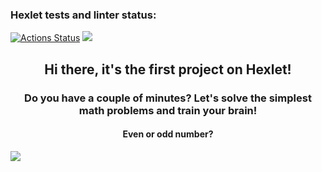 ### Hexlet tests and linter status:
[![Actions Status](https://github.com/iggri1967/java-project-61/workflows/hexlet-check/badge.svg)](https://github.com/iggri1967/java-project-61/actions)
<a href="https://codeclimate.com/github/iggri1967/java-project-61/maintainability"><img src="https://api.codeclimate.com/v1/badges/cd73e7d217e9d3c56729/maintainability" /></a>
<h2 align="center">Hi there, it's the first project on Hexlet! </h2>
 <h3 align="center">Do you have a couple of minutes? Let's solve the simplest math problems and train your brain!</h3> 
 <h4 align="center">Even or odd number?</h4>
<a href="https://asciinema.org/a/1cjA7swI4zO3Ovi2EtN4ZpsaH" target="_blank"><img src="https://asciinema.org/a/1cjA7swI4zO3Ovi2EtN4ZpsaH.svg" /></a>
